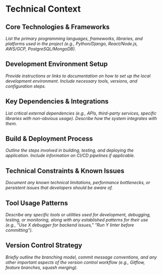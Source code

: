 # Technical Context

## Core Technologies & Frameworks

_List the primary programming languages, frameworks, libraries, and platforms used in the project (e.g., Python/Django, React/Node.js, AWS/GCP, PostgreSQL/MongoDB)._

## Development Environment Setup

_Provide instructions or links to documentation on how to set up the local development environment. Include necessary tools, versions, and configuration steps._

## Key Dependencies & Integrations

_List critical external dependencies (e.g., APIs, third-party services, specific libraries with non-obvious usage). Describe how the system integrates with them._

## Build & Deployment Process

_Outline the steps involved in building, testing, and deploying the application. Include information on CI/CD pipelines if applicable._

## Technical Constraints & Known Issues

_Document any known technical limitations, performance bottlenecks, or persistent issues that developers should be aware of._

## Tool Usage Patterns

_Describe any specific tools or utilities used for development, debugging, testing, or monitoring, along with any established patterns for their use (e.g., "Use X debugger for backend issues," "Run Y linter before committing")._

## Version Control Strategy

_Briefly outline the branching model, commit message conventions, and any other important aspects of the version control workflow (e.g., Gitflow, feature branches, squash merging)._
